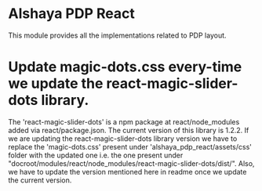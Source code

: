 # Alshaya PDP React

This module provides all the implementations related to PDP layout.

# Update magic-dots.css every-time we update the react-magic-slider-dots library.
The 'react-magic-slider-dots' is a npm package at react/node_modules added via react/package.json. The current version of this library is 1.2.2. If we are updating the react-magic-slider-dots library version we have to replace the 'magic-dots.css' present under 'alshaya_pdp_react/assets/css' folder with the updated one i.e. the one present under "docroot/modules/react/node_modules/react-magic-slider-dots/dist/". Also, we have to update the version mentioned here in readme once we update the current version.
